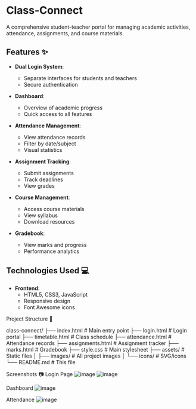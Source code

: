# Class-Connect


A comprehensive student-teacher portal for managing academic activities, attendance, assignments, and course materials.

## Features ✨

- **Dual Login System**:
  - Separate interfaces for students and teachers
  - Secure authentication

- **Dashboard**:
  - Overview of academic progress
  - Quick access to all features

- **Attendance Management**:
  - View attendance records
  - Filter by date/subject
  - Visual statistics

- **Assignment Tracking**:
  - Submit assignments
  - Track deadlines
  - View grades

- **Course Management**:
  - Access course materials
  - View syllabus
  - Download resources

- **Gradebook**:
  - View marks and progress
  - Performance analytics

## Technologies Used 💻

- **Frontend**:
  - HTML5, CSS3, JavaScript
  - Responsive design
  - Font Awesome icons


Project Structure 📂

  class-connect/
├── index.html          # Main entry point
├── login.html          # Login portal
├── timetable.html      # Class schedule
├── attendance.html     # Attendance records
├── assignments.html    # Assignment tracker
├── marks.html          # Gradebook
├── style.css           # Main stylesheet
├── assets/             # Static files
│   ├── images/         # All project images
│   └── icons/          # SVG/icons
└── README.md           # This file

Screenshots 📷
Login Page
![image](https://github.com/user-attachments/assets/900654d5-c322-46d3-9fba-6c3431b17fa2)
![image](https://github.com/user-attachments/assets/c26626b1-ee04-4f32-a6a0-b3c2e5717fee)

Dashboard
![image](https://github.com/user-attachments/assets/be18c366-4c52-476b-9b79-0c2ef76ee8a5)

Attendance
![image](https://github.com/user-attachments/assets/3f2a1d3f-3c35-4094-a861-aac20108013e)




